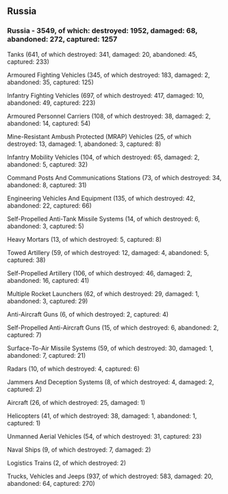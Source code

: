 
 
 ## Russia
 
 ### Russia - 3549, of which: destroyed: 1952, damaged: 68, abandoned: 272, captured: 1257

 

 

 Tanks (641, of which destroyed: 341, damaged: 20, abandoned: 45, captured: 233)

 Armoured Fighting Vehicles (345, of which destroyed: 183, damaged: 2, abandoned: 35, captured: 125)

 Infantry Fighting Vehicles (697, of which destroyed: 417, damaged: 10, abandoned: 49, captured: 223)

 Armoured Personnel Carriers (108, of which destroyed: 38, damaged: 2, abandoned: 14, captured: 54)

 Mine-Resistant Ambush Protected (MRAP) Vehicles (25, of which destroyed: 13, damaged: 1, abandoned: 3, captured: 8)

 Infantry Mobility Vehicles (104, of which destroyed: 65, damaged: 2, abandoned: 5, captured: 32)

 Command Posts And Communications Stations (73, of which destroyed: 34, abandoned: 8, captured: 31)

 Engineering Vehicles And Equipment (135, of which destroyed: 42, abandoned: 22, captured: 66)

 Self-Propelled Anti-Tank Missile Systems (14, of which destroyed: 6, abandoned: 3, captured: 5)

 Heavy Mortars (13, of which destroyed: 5, captured: 8)

 Towed Artillery (59, of which destroyed: 12, damaged: 4, abandoned: 5, captured: 38)

 Self-Propelled Artillery (106, of which destroyed: 46, damaged: 2, abandoned: 16, captured: 41)

 Multiple Rocket Launchers (62, of which destroyed: 29, damaged: 1, abandoned: 3, captured: 29)

 Anti-Aircraft Guns (6, of which destroyed: 2, captured: 4)

 Self-Propelled Anti-Aircraft Guns (15, of which destroyed: 6, abandoned: 2, captured: 7)

 Surface-To-Air Missile Systems (59, of which destroyed: 30, damaged: 1, abandoned: 7, captured: 21)

 Radars (10, of which destroyed: 4, captured: 6)

 Jammers And Deception Systems (8, of which destroyed: 4, damaged: 2, captured: 2)

 Aircraft (26, of which destroyed: 25, damaged: 1)

 Helicopters (41, of which destroyed: 38, damaged: 1, abandoned: 1, captured: 1)

 Unmanned Aerial Vehicles (54, of which destroyed: 31, captured: 23)

 Naval Ships (9, of which destroyed: 7, damaged: 2)

 Logistics Trains (2, of which destroyed: 2)

 Trucks, Vehicles and Jeeps (937, of which destroyed: 583, damaged: 20, abandoned: 64, captured: 270)

